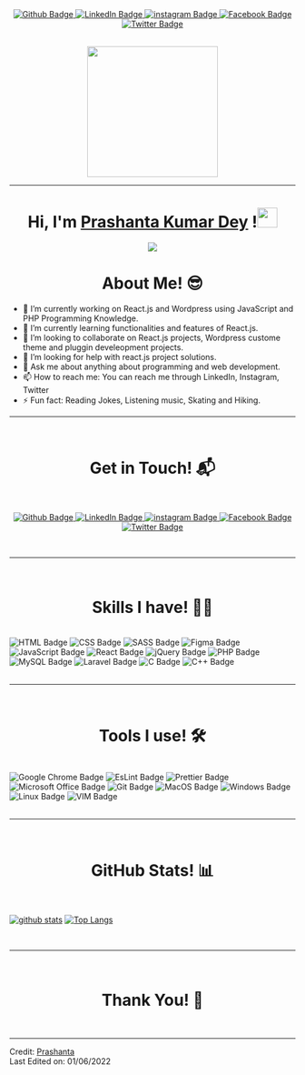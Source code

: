 <div align="center" id="badges">
  <a href="https://github.com/Prasanto19">
    <img src="https://img.shields.io/badge/GitHub-100000?style=for-the-badge&logo=github&logoColor=white" alt="Github Badge"/>
  </a>
  <a href="https://www.linkedin.com/in/prasanto19/">
    <img src="https://img.shields.io/badge/LinkedIn-0077B5?style=for-the-badge&logo=linkedin&logoColor=white" alt="LinkedIn Badge"/>
  </a>
  <a href="https://www.instagram.com/prasanto19">
    <img src="https://img.shields.io/badge/Instagram-E4405F?style=for-the-badge&logo=instagram&logoColor=white" alt="instagram Badge"/>
  </a>
  <a href="https://www.facebook.com/prasanto.cou">
    <img src="https://img.shields.io/badge/Facebook-1877F2?style=for-the-badge&logo=facebook&logoColor=white" alt="Facebook Badge"/>
  </a>
  <a href="https://twitter.com/Prasanto19">
    <img src="https://img.shields.io/badge/Twitter-1DA1F2?style=for-the-badge&logo=twitter&logoColor=white" alt="Twitter Badge"/>
  </a>
</div>
<Br>

<p align="center">
  <a href="https://prasanto19.github.io/portfolio" target="_blank"><img src="https://miro.medium.com/max/2048/1*OohqW5DGh9CQS4hLY5FXzA.png" height="230"/></a>
</p>
<hr>
<h1 align="center">Hi, I'm <a href="https://prasanto19.github.io/portfolio">Prashanta Kumar Dey</a> !<img src="https://media.giphy.com/media/hvRJCLFzcasrR4ia7z/giphy.gif" width="35"></h1>
<p align="center"><img src="https://readme-typing-svg.herokuapp.com?lines=Software+Engineer;Front+End+Web+Developer;React+Developer;JavaScript+Developer;Full+Stack+Web+Developer;PHP+Developer;Wordpress+Developer;Laravel+Developer;Open+Source+Contributor"></p>
<h1 align="center">About Me! 😎</h1>

- 🔭 I’m currently working on React.js and Wordpress using JavaScript and PHP Programming Knowledge.
- 🌱 I’m currently learning functionalities and features of React.js.
- 👯 I’m looking to collaborate on React.js projects, Wordpress custome theme and pluggin develeopment projects.
- 🤔 I’m looking for help with react.js project solutions.
- 💬 Ask me about anything about programming and web development.
- 📫 How to reach me: You can reach me through LinkedIn, Instagram, Twitter 
- ⚡ Fun fact: Reading Jokes, Listening music, Skating and Hiking.

<hr>
<Br>
<h1 align="center">Get in Touch! 📬</h1>
<Br>
<p align="center">
  <div id="badges" align="center">
    <a href="https://github.com/Prasanto19">
      <img src="https://img.shields.io/badge/GitHub-100000?style=for-the-badge&logo=github&logoColor=white" alt="Github Badge"/>
    </a>
    <a href="https://www.linkedin.com/in/prasanto19/">
      <img src="https://img.shields.io/badge/LinkedIn-0077B5?style=for-the-badge&logo=linkedin&logoColor=white" alt="LinkedIn Badge"/>
    </a>
    <a href="https://www.instagram.com/prasanto19">
      <img src="https://img.shields.io/badge/Instagram-E4405F?style=for-the-badge&logo=instagram&logoColor=white" alt="instagram Badge"/>
    </a>
    <a href="https://www.facebook.com/prasanto.cou">
      <img src="https://img.shields.io/badge/Facebook-1877F2?style=for-the-badge&logo=facebook&logoColor=white" alt="Facebook Badge"/>
    </a>
    <a href="https://twitter.com/Prasanto19">
      <img src="https://img.shields.io/badge/Twitter-1DA1F2?style=for-the-badge&logo=twitter&logoColor=white" alt="Twitter Badge"/>
    </a>
  </div>
</p>
<Br>
<hr>
<Br>
<h1 align="center">Skills I have! 🤸‍♂</h1>
<Br>
<div id="badges">
  <img src="https://img.shields.io/badge/HTML5-E34F26?style=for-the-badge&logo=html5&logoColor=white" alt="HTML Badge"/>
  <img src="https://img.shields.io/badge/CSS3-1572B6?style=for-the-badge&logo=css3&logoColor=white" alt="CSS Badge"/>
  <img src="https://img.shields.io/badge/Sass-CC6699?style=for-the-badge&logo=sass&logoColor=white" alt="SASS Badge"/>
  <img src="https://img.shields.io/badge/Figma-F24E1E?style=for-the-badge&logo=figma&logoColor=white" alt="Figma Badge"/>
  <img src="https://img.shields.io/badge/JavaScript-323330?style=for-the-badge&logo=javascript&logoColor=F7DF1E" alt="JavaScript Badge"/>
  <img src="https://img.shields.io/badge/React-20232A?style=for-the-badge&logo=react&logoColor=61DAFB" alt="React Badge"/>
  <img src="https://img.shields.io/badge/jQuery-0769AD?style=for-the-badge&logo=jquery&logoColor=white" alt="jQuery Badge"/>
  <img src="https://img.shields.io/badge/PHP-777BB4?style=for-the-badge&logo=php&logoColor=white" alt="PHP Badge"/>
  <img src="https://img.shields.io/badge/MySQL-00000F?style=for-the-badge&logo=mysql&logoColor=white" alt="MySQL Badge"/>
  <img src="https://img.shields.io/badge/Laravel-FF2D20?style=for-the-badge&logo=laravel&logoColor=white" alt="Laravel Badge"/>
  <img src="https://img.shields.io/badge/C-00599C?style=for-the-badge&logo=c&logoColor=white" alt="C Badge"/>
  <img src="https://img.shields.io/badge/C%2B%2B-00599C?style=for-the-badge&logo=c%2B%2B&logoColor=white" alt="C++ Badge"/>
</div>
<Br>
<hr>
<Br>
<h1 align="center">Tools I use! 🛠️</h1>
<Br>
 
<div id="badges">
  <img src="https://img.shields.io/badge/Google_chrome-4285F4?style=for-the-badge&logo=Google-chrome&logoColor=white" alt="Google Chrome Badge"/>
  <img src="https://img.shields.io/badge/eslint-3A33D1?style=for-the-badge&logo=eslint&logoColor=white" alt="EsLint Badge"/>
  <img src="https://img.shields.io/badge/prettier-1A2C34?style=for-the-badge&logo=prettier&logoColor=F7BA3E" alt="Prettier Badge"/>
  <img src="https://img.shields.io/badge/Microsoft_Office-D83B01?style=for-the-badge&logo=microsoft-office&logoColor=white" alt="Microsoft Office Badge"/>
  <img src="https://img.shields.io/badge/GIT-E44C30?style=for-the-badge&logo=git&logoColor=white" alt="Git Badge"/>
  <img src="https://img.shields.io/badge/mac%20os-000000?style=for-the-badge&logo=apple&logoColor=white" alt="MacOS Badge"/>
  <img src="https://img.shields.io/badge/Windows-0078D6?style=for-the-badge&logo=windows&logoColor=white" alt="Windows Badge"/>
  <img src="https://img.shields.io/badge/Linux-FCC624?style=for-the-badge&logo=linux&logoColor=black" alt="Linux Badge"/>
  <img src="https://img.shields.io/badge/VIM-%2311AB00.svg?&style=for-the-badge&logo=vim&logoColor=white" alt="VIM Badge"/>
</div>
  
<Br>
<hr>
<Br>
<h1 align="center">GitHub Stats! 📊</h1>
<Br>
  
[![github stats](https://github-readme-stats.vercel.app/api?username=Prasanto19&show_icons=true&theme=merko)](https://github.com/prasanto19)
[![Top Langs](https://github-readme-stats.vercel.app/api/top-langs/?username=Prasanto19&layout=compact&theme=merko)](https://github.com/prasanto19)
  
<Br>
<hr>
<Br>
<h1 align="center">Thank You! 🤵 </h1>
<Br>

------
  
Credit: [Prashanta](https://prasanto19.github.io/portfolio)
<br>
Last Edited on: 01/06/2022
